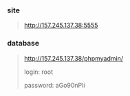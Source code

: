 ### site

> http://157.245.137.38:5555

### database
> http://157.245.137.38/phpmyadmin/
> 
> login: root
> 
> password: aGo90nPIi
